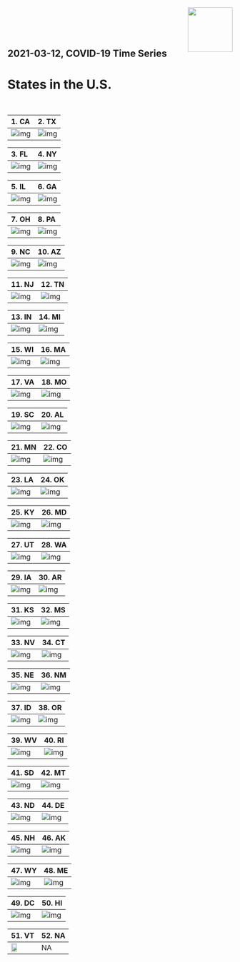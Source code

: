 <img align="right"  height="100" src="/doc/utsw-master-logo-cmyk+BI.png">

 <p>&nbsp;</p> 

 <p>&nbsp;</p> 

## 2021-03-12, COVID-19 Time Series
# States in the U.S. 


 <p>&nbsp;</p> 

|  1. CA  |  2. TX  |  
|  :---   |   :---   |  
|  ![img](/output/states_current/CA_newCases.png)  |  ![img](/output/states_current/TX_newCases.png)  |  

|  3. FL  |  4. NY  |  
|  :---   |   :---   |  
|  ![img](/output/states_current/FL_newCases.png)  |  ![img](/output/states_current/NY_newCases.png)  |  

|  5. IL  |  6. GA  |  
|  :---   |   :---   |  
|  ![img](/output/states_current/IL_newCases.png)  |  ![img](/output/states_current/GA_newCases.png)  |  

|  7. OH  |  8. PA  |  
|  :---   |   :---   |  
|  ![img](/output/states_current/OH_newCases.png)  |  ![img](/output/states_current/PA_newCases.png)  |  

|  9. NC  |  10. AZ  |  
|  :---   |   :---   |  
|  ![img](/output/states_current/NC_newCases.png)  |  ![img](/output/states_current/AZ_newCases.png)  |  

|  11. NJ  |  12. TN  |  
|  :---   |   :---   |  
|  ![img](/output/states_current/NJ_newCases.png)  |  ![img](/output/states_current/TN_newCases.png)  |  

|  13. IN  |  14. MI  |  
|  :---   |   :---   |  
|  ![img](/output/states_current/IN_newCases.png)  |  ![img](/output/states_current/MI_newCases.png)  |  

|  15. WI  |  16. MA  |  
|  :---   |   :---   |  
|  ![img](/output/states_current/WI_newCases.png)  |  ![img](/output/states_current/MA_newCases.png)  |  

|  17. VA  |  18. MO  |  
|  :---   |   :---   |  
|  ![img](/output/states_current/VA_newCases.png)  |  ![img](/output/states_current/MO_newCases.png)  |  

|  19. SC  |  20. AL  |  
|  :---   |   :---   |  
|  ![img](/output/states_current/SC_newCases.png)  |  ![img](/output/states_current/AL_newCases.png)  |  

|  21. MN  |  22. CO  |  
|  :---   |   :---   |  
|  ![img](/output/states_current/MN_newCases.png)  |  ![img](/output/states_current/CO_newCases.png)  |  

|  23. LA  |  24. OK  |  
|  :---   |   :---   |  
|  ![img](/output/states_current/LA_newCases.png)  |  ![img](/output/states_current/OK_newCases.png)  |  

|  25. KY  |  26. MD  |  
|  :---   |   :---   |  
|  ![img](/output/states_current/KY_newCases.png)  |  ![img](/output/states_current/MD_newCases.png)  |  

|  27. UT  |  28. WA  |  
|  :---   |   :---   |  
|  ![img](/output/states_current/UT_newCases.png)  |  ![img](/output/states_current/WA_newCases.png)  |  

|  29. IA  |  30. AR  |  
|  :---   |   :---   |  
|  ![img](/output/states_current/IA_newCases.png)  |  ![img](/output/states_current/AR_newCases.png)  |  

|  31. KS  |  32. MS  |  
|  :---   |   :---   |  
|  ![img](/output/states_current/KS_newCases.png)  |  ![img](/output/states_current/MS_newCases.png)  |  

|  33. NV  |  34. CT  |  
|  :---   |   :---   |  
|  ![img](/output/states_current/NV_newCases.png)  |  ![img](/output/states_current/CT_newCases.png)  |  

|  35. NE  |  36. NM  |  
|  :---   |   :---   |  
|  ![img](/output/states_current/NE_newCases.png)  |  ![img](/output/states_current/NM_newCases.png)  |  

|  37. ID  |  38. OR  |  
|  :---   |   :---   |  
|  ![img](/output/states_current/ID_newCases.png)  |  ![img](/output/states_current/OR_newCases.png)  |  

|  39. WV  |  40. RI  |  
|  :---   |   :---   |  
|  ![img](/output/states_current/WV_newCases.png)  |  ![img](/output/states_current/RI_newCases.png)  |  

|  41. SD  |  42. MT  |  
|  :---   |   :---   |  
|  ![img](/output/states_current/SD_newCases.png)  |  ![img](/output/states_current/MT_newCases.png)  |  

|  43. ND  |  44. DE  |  
|  :---   |   :---   |  
|  ![img](/output/states_current/ND_newCases.png)  |  ![img](/output/states_current/DE_newCases.png)  |  

|  45. NH  |  46. AK  |  
|  :---   |   :---   |  
|  ![img](/output/states_current/NH_newCases.png)  |  ![img](/output/states_current/AK_newCases.png)  |  

|  47. WY  |  48. ME  |  
|  :---   |   :---   |  
|  ![img](/output/states_current/WY_newCases.png)  |  ![img](/output/states_current/ME_newCases.png)  |  

|  49. DC  |  50. HI  |  
|  :---   |   :---   |  
|  ![img](/output/states_current/DC_newCases.png)  |  ![img](/output/states_current/HI_newCases.png)  |  

|  51. VT  |  52. NA  |  
|  :---   |   :---   |  
|  <img src="/output/states_current/VT_newCases.png" width="49.5%"/> |   NA  |  

